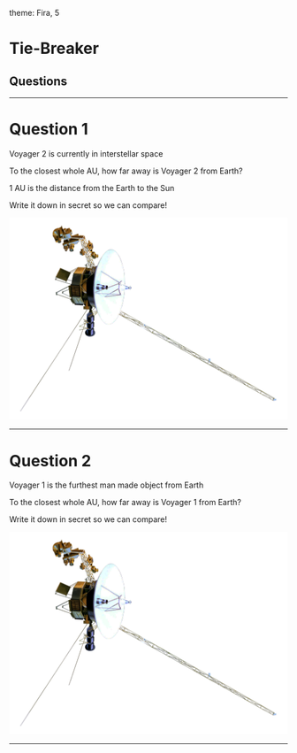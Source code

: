 theme: Fira, 5

# Tie-Breaker
## Questions

---


# Question 1
Voyager 2 is currently in interstellar space

To the closest whole AU, how far away is Voyager 2 from Earth?

1 AU is the distance from the Earth to the Sun

Write it down in secret so we can compare!



![right fit](Voyager_spacecraft_model.png)


---

# Question 2
Voyager 1 is the furthest man made object from Earth

To the closest whole AU, how far away is Voyager 1 from Earth?

Write it down in secret so we can compare!



![left fit](Voyager_spacecraft_model.png)


---
